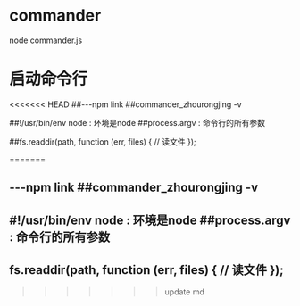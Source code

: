 # commander
node commander.js

# 启动命令行
<<<<<<< HEAD
##---npm link
##commander_zhourongjing -v

##!/usr/bin/env node : 环境是node
##process.argv : 命令行的所有参数


##fs.readdir(path, function (err, files) { // 读文件  });


=======
## ---npm link ##commander_zhourongjing -v

## #!/usr/bin/env node : 环境是node ##process.argv : 命令行的所有参数

## fs.readdir(path, function (err, files) { // 读文件 });
>>>>>>> update md
